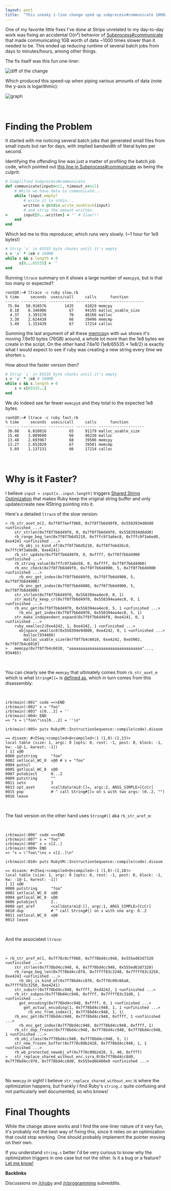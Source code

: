 ```yaml
---
layout: post
title:  "This sneaky 1-line change sped up subprocess#communicate 1000x+"
---
```


One of my favorite little fixes I've done at Stripe unrelated to my day-to-day
work was fixing an accidental O(n²) behavior of
[Subprocess#communicate](https://github.com/stripe/subprocess/blob/master/lib/subprocess.rb#L428)
that made communicating 1GB worth of data ~1000 times slower than it needed to
be. This ended up reducing runtime of several batch jobs from days to minutes/hours, among other things.

The fix itself was this fun one-liner:

![diff of the change](/assets/subprocess-diff.png)

Which produced this speed-up when piping various amounts of data (note the y-axis is logarithmic):

![graph](/assets/subprocess-perf-graph.png)

<br>

# Finding the Problem

It started with me noticing several batch jobs that generated small
files from small inputs but ran for days, with implied bandwidth of literal
bytes per second.

Identifying the offending line was just a matter of profiling the batch job
code, which pointed out [this line in
Subprocess#communicate](https://github.com/stripe/subprocess/blob/master/lib/subprocess.rb#L502)
as being the culprit:

```ruby
# Simplified Subprocess#communicate
def communicate(input=nil, timeout_s=nil)
    # While we have data to communicate...
    while !input.empty?
        # write it to stdin...
        written = @stdin.write_nonblock(input)
        # and strip the amount written.
>       input[0...written] = '' # Slow!!!
    end
end
```

Which led me to this reproducer, which runs very slowly. (~1 hour for 1e9 bytes!)

```ruby
# Strip `s` in 65535 byte chunks until it's empty
s = 'a' * 1e8 # 100MB
while s && s.length > 0
      s[0...65535] = ''
end
```

Running `ltrace` summary on it shows a large number of `memcpy`s, but is that too many or expected?

```
root@X:~# ltrace -c ruby slow.rb
% time     seconds  usecs/call     calls      function
------ ----------- ----------- --------- --------------------
 75.94   58.910576        1435     41029 memcpy
  8.18    6.346906          67     94195 malloc_usable_size
  4.37    3.393178          70     48166 malloc
  3.38    2.624438          66     39496 memcmp
  1.49    1.153439          67     17214 calloc
```

Summing the last argument of all these
[memcpy](https://man7.org/linux/man-pages/man3/memcpy.3.html)s with `awk` shows
it's moving 7.6e10 bytes (76GB) around, a whole lot more than the 1e8 bytes we
create in the script. On the other hand 7.6e10 (1e8/65535 * 1e8/2) is exactly
what I would expect to see if ruby was creating a new string every time we
shorten `s`.

How about the faster version then?

```ruby
# Strip `s` in 65535 byte chunks until it's empty
s = 'a' * 1e8 # 100MB
while s && s.length > 0
    s = s[65535..]
end
```

We do indeed see far fewer `memcpy`s and they total to the expected 1e8 bytes.

```
root@X:~# ltrace -c ruby fast.rb
% time     seconds  usecs/call     calls      function
------ ----------- ----------- --------- --------------------
 30.08    6.010816          65     91179 malloc_usable_size
 15.46    3.089680          66     46230 malloc
 13.48    2.693967          68     39506 memcpy
 13.27    2.652020          67     39501 memcmp
  5.69    1.137131          66     17214 calloc
```

<br>

# Why is it Faster?

I believe `input = input[x..input.length]` triggers [Shared String Optimization](https://patshaughnessy.net/2012/1/18/seeing-double-how-ruby-shares-string-values)
that makes Ruby keep the original string buffer and only update/create new RString
pointing into it.

Here's a detailed `ltrace` of the slow version:

```
> rb_str_aset_m(2, 0x7f8f7eeff060, 0x7f8f7b6d49f0, 0x5583934d8dd0 <unfinished ...>
    str_strlen(0x7f8f7b6d49f0, 0, 0x7f8f7b6d49f0, 0x5583934d8dd0)
    rb_range_beg_len(0x7f8f7b6d5210, 0x7ffc9f3a6ec8, 0x7ffc9f3a6ed0, 0xe4241 <unfinished ...>
      rb_obj_is_kind_of(0x7f8f7b6d5210, 0x7f8f7ebd26c0, 0x7ffc9f3a6ed0, 0xe4241)
    rb_str_update(0x7f8f7b6d49f0, 0, 0xffff, 0x7f8f7b6d4900 <unfinished ...>
    rb_string_value(0x7ffc9f3a6e58, 0, 0xffff, 0x7f8f7b6d4900)
    rb_enc_check(0x7f8f7b6d49f0, 0x7f8f7b6d4900, 5, 0x7f8f7b6d4900 <unfinished ...>
      rb_enc_get_index(0x7f8f7b6d49f0, 0x7f8f7b6d4900, 5, 0x7f8f7b6d4900)
      rb_enc_get_index(0x7f8f7b6d4900, 0x7f8f7b6d4900, 5, 0x7f8f7b6d4900)
    str_strlen(0x7f8f7b6d49f0, 0x558394ea4ec0, 0, 1)
    str_modify_keep_cr(0x7f8f7b6d49f0, 0x558394ea4ec0, 0, 1 <unfinished ...>
    rb_enc_get(0x7f8f7b6d49f0, 0x558394ea4ec0, 5, 1 <unfinished ...>
      rb_enc_get_index(0x7f8f7b6d49f0, 0x558394ea4ec0, 5, 1)
    str_make_independent_expand(0x7f8f7b6d49f0, 0xe4241, 0, 1 <unfinished ...>
    ruby_xmalloc2(0xe4242, 1, 0xe4242, 1 <unfinished ...>
      objspace_xmalloc0(0x558394e9d800, 0xe4242, 0, 1 <unfinished ...>
        malloc(934466)
        malloc_usable_size(0x7f8f7b4c6010, 0xe4242, 0xe5002, 0x7f8f7b4c6010)
>   memcpy(0x7f8f7b4c6010, "aaaaaaaaaaaaaaaaaaaaaaaaaaaaaaaa"..., 934465)
```

<br>

You can clearly see the `memcpy` that ultimately comes from
`rb_str_aset_m` which is what `String#[]=` is [defined
as](https://github.com/ruby/ruby/blame/master/string.c#L12104), which in turn comes from this disassembly:

<br>

```
irb(main):001" code =<<END
irb(main):002" s = "foo"
irb(main):003" s[0...2] = ''
irb(main):004> END
=> "s = \"foo\"\ns[0...2] = ''\n"

irb(main):005> puts RubyVM::InstructionSequence::compile(code).disasm

== disasm: #<ISeq:<compiled>@<compiled>:1 (1,0)-(2,13)>
local table (size: 1, argc: 0 [opts: 0, rest: -1, post: 0, block: -1, kw: -1@-1, kwrest: -1])
[ 1] s@0
0000 putstring      "foo"
0002 setlocal_WC_0  s@0 # s = "foo"
0004 putnil
0005 getlocal_WC_0  s@0
0007 putobject      0...2
0009 putstring      ""
0011 setn           3
0013 opt_aset       <calldata!mid:[]=, argc:2, ARGS_SIMPLE>[CcCr]
0015 pop            # ^ call String#[]= on s with two args: (0..2, "")
0016 leave
```

<br>

The fast version on the other hand uses `String#[]` aka `rb_str_aref_m`:

<br>

```
irb(main):006" code =<<END
irb(main):007" s = "foo"
irb(main):008" s = s[2..]
irb(main):009> END
=> "s = \"foo\"\ns = s[2..]\n"

irb(main):010> puts RubyVM::InstructionSequence::compile(code).disasm

== disasm: #<ISeq:<compiled>@<compiled>:1 (1,0)-(2,10)>
local table (size: 1, argc: 0 [opts: 0, rest: -1, post: 0, block: -1, kw: -1@-1, kwrest: -1])
[ 1] s@0
0000 putstring      "foo"
0002 setlocal_WC_0  s@0
0004 getlocal_WC_0  s@0
0006 putobject      2..
0008 opt_aref       <calldata!mid:[], argc:1, ARGS_SIMPLE>[CcCr]
0010 dup            # ^ call String#[] on s with one arg: 0..2
0011 setlocal_WC_0  s@0
0013 leave
```

<br>

And the associated `ltrace`:

<br>

```
> rb_str_aref_m(1, 0x7f78c0cff060, 0x7f78bd4cc948, 0x555ed63d7320 <unfinished ...>
    str_strlen(0x7f78bd4cc948, 0, 0x7f78bd4cc948, 0x555ed63d7320)
    rb_range_beg_len(0x7f78bd4cc8f8, 0x7ffff83c3248, 0x7ffff83c3250, 0xe4241 <unfinished ...>
      rb_obj_is_kind_of(0x7f78bd4cc8f8, 0x7f78c09c66a8, 0x7ffff83c3250, 0xe4241)
    str_substr(0x7f78bd4cc948, 0xffff, 0xd4242, 1 <unfinished ...>
    rb_str_subpos(0x7f78bd4cc948, 0xffff, 0x7ffff83c31d0, 1 <unfinished ...>
      get_encoding(0x7f78bd4cc948, 0xffff, 0, 1 <unfinished ...>
        get_actual_encoding(1, 0x7f78bd4cc948, 1, 1 <unfinished ...>
          rb_enc_from_index(1, 0x7f78bd4cc948, 1, 1)
    rb_enc_get(0x7f78bd4cc948, 0x7f78bd4cc948, 0xffff, 1 <unfinished ...>
      rb_enc_get_index(0x7f78bd4cc948, 0x7f78bd4cc948, 0xffff, 1)
    rb_str_dup_frozen(0x7f78bd4cc948, 0x7f78bd4cc948, 0x7f78bd4cc948, 1 <unfinished ...>
    rb_obj_class(0x7f78bd4cc948, 0x7f78bd4cc948, 5, 1)
    str_new_frozen_buffer(0x7f78c09b2428, 0x7f78bd4cc948, 1, 1 <unfinished ...>
    rb_wb_protected_newobj_of(0x7f78c09b2428, 5, 40, 0xffff)
>   str_replace_shared_without_enc.isra.0(0x7f78bd4cc8d0, 0x7f78bd4cc970, 0x7f78bd4cc8d0, 0x555ed6b460e0 <unfinished ...>
```

<br>

No `memcpy` in sight! I believe `str_replace_shared_without_enc` is where the optimization happens, but frankly I find Ruby's `string.c` quite confusing and not particularly well documented, so who knows!

# Final Thoughts

While the change above works and I find the one-liner nature of it very fun, it's probably not the best way of fixing this, since it relies on an optimization that could stop working. One should probably implement the pointer moving on their own.

If you understand `string.c` better I'd be very curious to know why the optimization triggers in one case but not the other. Is it a bug or a feature? [Let me know!](https://twitter.com/s7nfo)

**Backlinks**

Discussions on [/r/ruby](https://www.reddit.com/r/ruby/comments/1ah9w70/this_sneaky_1line_change_sped_up/) and [/r/programming](https://www.reddit.com/r/programming/comments/1ahbfet/this_sneaky_1line_change_sped_up/) subreddits.
